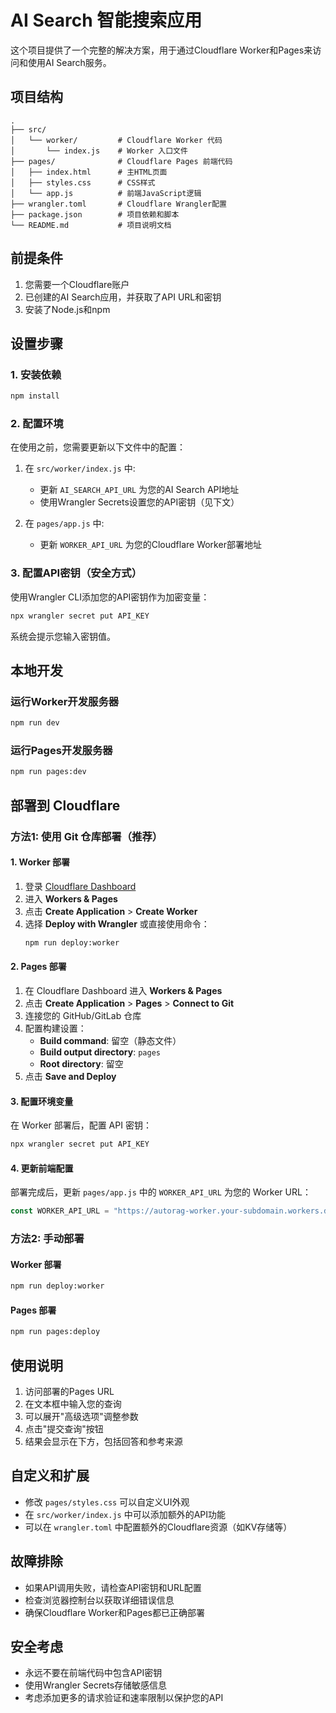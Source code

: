 # AI Search 智能搜索应用

这个项目提供了一个完整的解决方案，用于通过Cloudflare Worker和Pages来访问和使用AI Search服务。

## 项目结构

```
.
├── src/
│   └── worker/         # Cloudflare Worker 代码
│       └── index.js    # Worker 入口文件
├── pages/              # Cloudflare Pages 前端代码
│   ├── index.html      # 主HTML页面
│   ├── styles.css      # CSS样式
│   └── app.js          # 前端JavaScript逻辑
├── wrangler.toml       # Cloudflare Wrangler配置
├── package.json        # 项目依赖和脚本
└── README.md           # 项目说明文档
```

## 前提条件

1. 您需要一个Cloudflare账户
2. 已创建的AI Search应用，并获取了API URL和密钥
3. 安装了Node.js和npm

## 设置步骤

### 1. 安装依赖

```bash
npm install
```

### 2. 配置环境

在使用之前，您需要更新以下文件中的配置：

1. 在 `src/worker/index.js` 中:
   - 更新 `AI_SEARCH_API_URL` 为您的AI Search API地址
   - 使用Wrangler Secrets设置您的API密钥（见下文）

2. 在 `pages/app.js` 中:
   - 更新 `WORKER_API_URL` 为您的Cloudflare Worker部署地址

### 3. 配置API密钥（安全方式）

使用Wrangler CLI添加您的API密钥作为加密变量：

```bash
npx wrangler secret put API_KEY
```

系统会提示您输入密钥值。

## 本地开发

### 运行Worker开发服务器

```bash
npm run dev
```

### 运行Pages开发服务器

```bash
npm run pages:dev
```

## 部署到 Cloudflare

### 方法1: 使用 Git 仓库部署（推荐）

#### 1. Worker 部署
1. 登录 [Cloudflare Dashboard](https://dash.cloudflare.com)
2. 进入 **Workers & Pages**
3. 点击 **Create Application** > **Create Worker**
4. 选择 **Deploy with Wrangler** 或直接使用命令：
   ```bash
   npm run deploy:worker
   ```

#### 2. Pages 部署
1. 在 Cloudflare Dashboard 进入 **Workers & Pages**
2. 点击 **Create Application** > **Pages** > **Connect to Git**
3. 连接您的 GitHub/GitLab 仓库
4. 配置构建设置：
   - **Build command**: 留空（静态文件）
   - **Build output directory**: `pages`
   - **Root directory**: 留空
5. 点击 **Save and Deploy**

#### 3. 配置环境变量
在 Worker 部署后，配置 API 密钥：
```bash
npx wrangler secret put API_KEY
```

#### 4. 更新前端配置
部署完成后，更新 `pages/app.js` 中的 `WORKER_API_URL` 为您的 Worker URL：
```javascript
const WORKER_API_URL = "https://autorag-worker.your-subdomain.workers.dev";
```

### 方法2: 手动部署

#### Worker 部署
```bash
npm run deploy:worker
```

#### Pages 部署
```bash
npm run pages:deploy
```

## 使用说明

1. 访问部署的Pages URL
2. 在文本框中输入您的查询
3. 可以展开"高级选项"调整参数
4. 点击"提交查询"按钮
5. 结果会显示在下方，包括回答和参考来源

## 自定义和扩展

- 修改 `pages/styles.css` 可以自定义UI外观
- 在 `src/worker/index.js` 中可以添加额外的API功能
- 可以在 `wrangler.toml` 中配置额外的Cloudflare资源（如KV存储等）

## 故障排除

- 如果API调用失败，请检查API密钥和URL配置
- 检查浏览器控制台以获取详细错误信息
- 确保Cloudflare Worker和Pages都已正确部署

## 安全考虑

- 永远不要在前端代码中包含API密钥
- 使用Wrangler Secrets存储敏感信息
- 考虑添加更多的请求验证和速率限制以保护您的API
